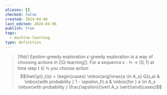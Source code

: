 ```yaml
---
aliases: []
checked: false
created: 2024-04-06
last_edited: 2024-04-06
publish: true
tags:
  - machine-learning
type: definition
---
```

>[!tldr] Epsilon-greedy exploration
>$\epsilon$-greedy exploration is a way of choosing actions in [[Q-learning]]. For a sequence $\epsilon: \mathbb{N} \rightarrow [0,1]$ at time step $t \in \mathbb{N}$ you choose action
>$$\hat{\pi}_t(s) = \begin{cases} \mbox{arg}\max{a \in A_s} Q(s,a) & \mbox{with probability } 1 - \epsilon_t\\ a & \mbox{for } a \in A_s \mbox{with probability } \frac{\epsilon}{\vert A_s \vert}\end{cases}$$

